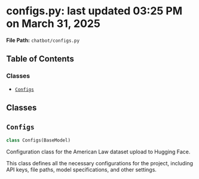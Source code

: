 # configs.py: last updated 03:25 PM on March 31, 2025

**File Path:** `chatbot/configs.py`

## Table of Contents

### Classes

- [`Configs`](#configs)

## Classes

## `Configs`

```python
class Configs(BaseModel)
```

Configuration class for the American Law dataset upload to Hugging Face.

This class defines all the necessary configurations for the project,
including API keys, file paths, model specifications, and other settings.
